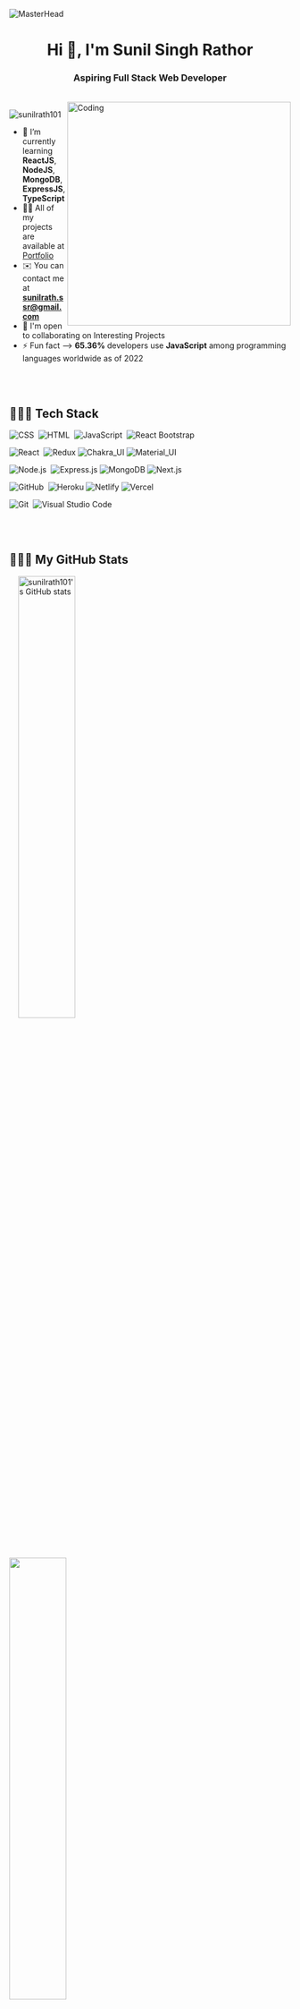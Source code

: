 
![MasterHead](https://cdn-images.zety.com/pages/how_to_write_web_developer_resume.jpg)


<h1 align="center">Hi 👋, I'm Sunil Singh Rathor</h1>
<h3 align="center"  >Aspiring Full Stack Web Developer</h3>
<br/>
<img align="right" alt="Coding" width="400" src="https://camo.githubusercontent.com/c1dcb74cc1c1835b1d716f5051499a2814c683c806b15f04b0eba492863703e9/68747470733a2f2f63646e2e6472696262626c652e636f6d2f75736572732f3733303730332f73637265656e73686f74732f363538313234332f6176656e746f2e676966">

<p align="left"> <img src="https://komarev.com/ghpvc/?username=sunilrath101&label=Profile%20views&color=0e75b6&style=flat" alt="sunilrath101" /> </p>

- 🌱  I’m currently learning **ReactJS**, **NodeJS**, **MongoDB**, **ExpressJS**, **TypeScript**
- 👨‍💻 All of my projects are available at [Portfolio](https://sunilrath101.github.io/)
- ✉️ You can contact me at **sunilrath.ssr@gmail.com**
- 🤝 I'm open to collaborating on Interesting Projects
- ⚡ Fun fact -->  **65.36%** developers use **JavaScript** among programming languages worldwide as of 2022

<br/>
<br/>




<h2 align="left">👨🏻‍💻 Tech Stack</h2>

![CSS](https://img.shields.io/badge/-CSS-05122A?style=flat&logo=CSS3&logoColor=1572B6)&nbsp;
![HTML](https://img.shields.io/badge/-HTML-05122A?style=flat&logo=HTML5)&nbsp;
![JavaScript](https://img.shields.io/badge/-JavaScript-05122A?style=flat&logo=javascript)&nbsp;
![React Bootstrap](https://img.shields.io/badge/-Bootstrap-05122A?style=flat&logo=bootstrap&logoColor=563D7C)

![React](https://img.shields.io/badge/-React-05122A?style=flat&logo=react)&nbsp; 
![Redux](https://img.shields.io/badge/-Redux-05122A?style=flat-square&logo=redux&logoColor=764abc)
![Chakra_UI](https://img.shields.io/badge/-Chakra_UI-05122A?style=flat-square&logo=chakraui)
![Material_UI](https://img.shields.io/badge/-Material_UI-05122A?style=flat-square&logo=materialdesign)

![Node.js](https://img.shields.io/badge/-Node.js-05122A?style=flat&logo=node.js)&nbsp; 
![Express.js](https://img.shields.io/badge/-Express-05122A?style=flat-square&logo=expressjs)
![MongoDB](https://img.shields.io/badge/-MongoDB-05122A?style=flat-square&logo=mongodb)
![Next.js](https://img.shields.io/badge/-Next-05122A?style=flat-square&logo=Next.js)

![GitHub](https://img.shields.io/badge/-GitHub-05122A?style=flat&logo=github)&nbsp;
![Heroku](https://img.shields.io/badge/-Heroku-05122A?style=flat-square&logo=heroku)
![Netlify](https://img.shields.io/badge/-Netlify-05122A?style=flat-square&logo=netlify)
![Vercel](https://img.shields.io/badge/-Vercel-05122A?style=flat-square&logo=vercel)

![Git](https://img.shields.io/badge/-Git-05122A?style=flat&logo=git)&nbsp;
![Visual Studio Code](https://img.shields.io/badge/-Visual%20Studio%20Code-05122A?style=flat&logo=visual-studio-code&logoColor=007ACC)&nbsp;

<br/>
<br/>
      
      
 
<h2 align="left">👨🏻‍💻 My GitHub Stats</h2>
<div display="flex" >
    &nbsp;
    &nbsp;
<a href="http://www.github.com/sunilrath101" ><img src="https://github-readme-stats.vercel.app/api?username=sunilrath101&show_icons=true&hide=&count_private=true&title_color=f97316&text_color=ffffff&icon_color=84cc16&bg_color=1c1917&hide_border=true&show_icons=true" alt="sunilrath101's GitHub stats" width=45% /></a>
  &nbsp;
  &nbsp;
  &nbsp;
  &nbsp;
  &nbsp;
  &nbsp;
  &nbsp;
<a href="http://www.github.com/sunilrath101" ><img src="https://github-readme-streak-stats.herokuapp.com/?user=sunilrath101&stroke=ffffff&background=1c1917&ring=f97316&fire=f97316&currStreakNum=ffffff&currStreakLabel=f97316&sideNums=ffffff&sideLabels=ffffff&dates=ffffff&hide_border=true"width=45% /></a>
    &nbsp;
    &nbsp;
  </div>
  <br/>
<!--  most used languages   -->
<!--   <a href="https://github.com/sunilrath101" align="left"><img src="https://github-readme-stats.vercel.app/api/top-langs/?username=sunilrath101&langs_count=10&title_color=f97316&text_color=ffffff&icon_color=84cc16&bg_color=1c1917&hide_border=true&locale=en&custom_title=Top%20%Languages" alt="Top Languages" /></a> -->
  <br/>  <br/>
<!-- fro same color that stats have is "line=f97316" only change it  -->
<a href="http://www.github.com/sunilrath101"><img src="https://github-readme-activity-graph.cyclic.app/graph?username=sunilrath101&bg_color=1c1917&color=ffffff&line=84cc16&point=ffffff&area_color=1c1917&area=true&hide_border=true&custom_title=GitHub%20Commits%20Graph" alt="GitHub Commits Graph" /></a>



<!-- <b>Top Repositories</b>

<div width="100%" align="center"><a href="https://github.com/sunilath101/-dull-letter-5131" align="left"><img align="left" width="45%" src="https://github-readme-stats.vercel.app/api/pin/?username=sunilath101&repo=UrbanCompany-clone&title_color=f97316&text_color=ffffff&icon_color=84cc16&bg_color=1c1917&hide_border=true&locale=en" /></a></div><br /><br /><br /><br /><br /><br /><br />      -->


<br/>
<br/>

<h2 align="left">📩 Contact Me 👇</h2>
<a href="sunilrath.ssr@gmail.com">
    <img src="https://img.shields.io/badge/Gmail-D14836?style=for-the-badge&logo=gmail&logoColor=white" alt="Gmail"/>
</a>
<a href="https://www.linkedin.com/in/sunil-singh-rathore-5834b4239/">
    <img src="https://img.shields.io/badge/LinkedIn-0077B5?style=for-the-badge&logo=linkedin&logoColor=white" alt="Linkedin"/>
</a>
<a href="https://twitter.com/SunilRath101">
    <img src="https://img.shields.io/badge/Twitter-1DA1F2?style=for-the-badge&logo=twitter&logoColor=white" alt="Twitter"/>
</a>
<a href="https://stackoverflow.com/users/19332686/sunil-singh-rathore">
    <img src="https://img.shields.io/badge/-Stackoverflow-FE7A16?style=for-the-badge&logo=stack-overflow&logoColor=white" alt="stackOverflow"/>
</a>      
      
 

<!---
sunilath101/sunilath101 is a ✨ special ✨ repository because its `README.md` (this file) appears on your GitHub profile.
You can click the Preview link to take a look at your changes.
--->
